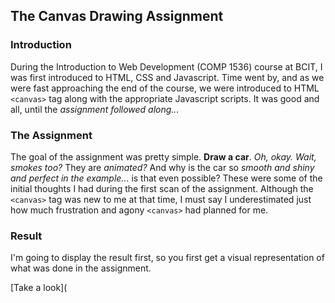 ## The Canvas Drawing Assignment

### Introduction

During the Introduction to Web Development (COMP 1536) course at BCIT, I was first introduced to HTML, CSS and Javascript. Time went by, and as we were fast approaching the end of the course, we were introduced to HTML `<canvas>` tag along with the appropriate Javascript scripts. It was good and all, until the *assignment followed along...*


### The Assignment

The goal of the assignment was pretty simple. **Draw a car**. *Oh, okay. Wait, smokes too?* They are *animated?* And why is the car so *smooth and shiny and perfect in the example...* is that even possible? These were some of the initial thoughts I had during the first scan of the assignment. Although the `<canvas>` tag was new to me at that time, I must say I underestimated just how much frustration and agony `<canvas>` had planned for me.

### Result

I'm going to display the result first, so you first get a visual representation of what was done in the assignment.

[Take a look](
